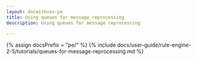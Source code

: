 ```yaml
---
layout: docwithnav-pe
title: Using queues for message reprocessing
description: Using queues for message reprocessing

---
```


{% assign docsPrefix = "pe/" %}
{% include docs/user-guide/rule-engine-2-5/tutorials/queues-for-message-reprocessing.md %}